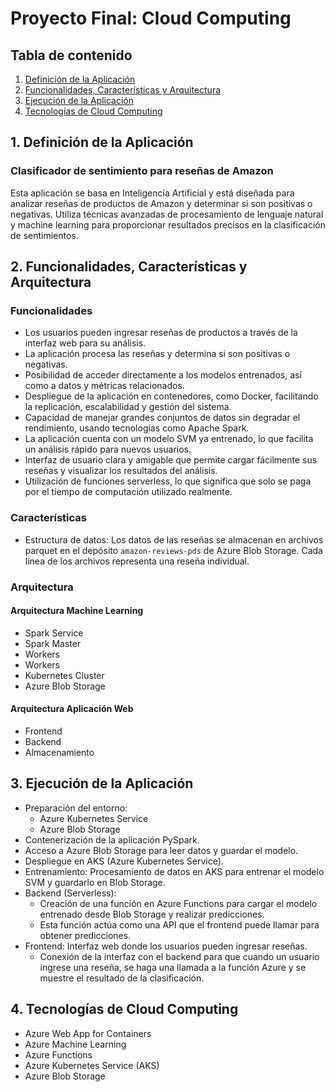 # Proyecto Final: Cloud Computing

## Tabla de contenido
1. [Definición de la Aplicación](#definición-de-la-aplicación)
2. [Funcionalidades, Características y Arquitectura](#funcionalidades-características-y-arquitectura)
3. [Ejecución de la Aplicación](#ejecución-de-la-aplicación)
4. [Tecnologías de Cloud Computing](#tecnologías-de-cloud-computing)

## 1. Definición de la Aplicación

### Clasificador de sentimiento para reseñas de Amazon

Esta aplicación se basa en Inteligencia Artificial y está diseñada para analizar reseñas de productos de Amazon y determinar si son positivas o negativas. Utiliza técnicas avanzadas de procesamiento de lenguaje natural y machine learning para proporcionar resultados precisos en la clasificación de sentimientos.

## 2. Funcionalidades, Características y Arquitectura

### Funcionalidades

- Los usuarios pueden ingresar reseñas de productos a través de la interfaz web para su análisis.
- La aplicación procesa las reseñas y determina si son positivas o negativas.
- Posibilidad de acceder directamente a los modelos entrenados, así como a datos y métricas relacionados.
- Despliegue de la aplicación en contenedores, como Docker, facilitando la replicación, escalabilidad y gestión del sistema.
- Capacidad de manejar grandes conjuntos de datos sin degradar el rendimiento, usando tecnologías como Apache Spark.
- La aplicación cuenta con un modelo SVM ya entrenado, lo que facilita un análisis rápido para nuevos usuarios.
- Interfaz de usuario clara y amigable que permite cargar fácilmente sus reseñas y visualizar los resultados del análisis.
- Utilización de funciones serverless, lo que significa que solo se paga por el tiempo de computación utilizado realmente.

### Características

- Estructura de datos: Los datos de las reseñas se almacenan en archivos parquet en el depósito `amazon-reviews-pds` de Azure Blob Storage. Cada línea de los archivos representa una reseña individual.

### Arquitectura

#### Arquitectura Machine Learning
- Spark Service
- Spark Master
- Workers
- Workers
- Kubernetes Cluster
- Azure Blob Storage

#### Arquitectura Aplicación Web
- Frontend
- Backend
- Almacenamiento

## 3. Ejecución de la Aplicación

- Preparación del entorno:
  - Azure Kubernetes Service
  - Azure Blob Storage
- Contenerización de la aplicación PySpark.
- Acceso a Azure Blob Storage para leer datos y guardar el modelo.
- Despliegue en AKS (Azure Kubernetes Service).
- Entrenamiento: Procesamiento de datos en AKS para entrenar el modelo SVM y guardarlo en Blob Storage.
- Backend (Serverless):
  - Creación de una función en Azure Functions para cargar el modelo entrenado desde Blob Storage y realizar predicciones.
  - Esta función actúa como una API que el frontend puede llamar para obtener predicciones.
- Frontend: Interfaz web donde los usuarios pueden ingresar reseñas.
  - Conexión de la interfaz con el backend para que cuando un usuario ingrese una reseña, se haga una llamada a la función Azure y se muestre el resultado de la clasificación.

## 4. Tecnologías de Cloud Computing

- Azure Web App for Containers
- Azure Machine Learning
- Azure Functions
- Azure Kubernetes Service (AKS)
- Azure Blob Storage

